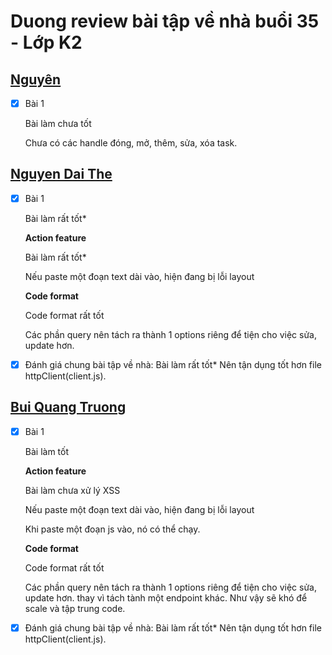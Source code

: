 # Duong review bài tập về nhà buổi 35 - Lớp K2

## [Nguyên](https://nguyenjs6868.github.io/f8k2FullkBtvn/Day_35/index.html)

- [x] Bài 1

  Bài làm chưa tốt

  Chưa có các handle đóng, mở, thêm, sửa, xóa task.

## [Nguyen Dai The](https://daithehh04.github.io/fullstack/day34/exercise-1.html)

- [x] Bài 1

  Bài làm rất tốt\*

  **Action feature**

  Bài làm rất tốt\*

  Nếu paste một đoạn text dài vào, hiện đang bị lỗi layout

  **Code format**

  Code format rất tốt

  Các phần query nên tách ra thành 1 options riêng để tiện cho việc sửa, update hơn.

- [x] Đánh giá chung bài tập về nhà: Bài làm rất tốt\* Nên tận dụng tốt hơn file httpClient(client.js).

## [Bui Quang Truong](https://okazakitruong.github.io/BQTruong-F8-K2-Offline/Day35/ex01.html)

- [x] Bài 1

  Bài làm tốt

  **Action feature**

  Bài làm chưa xử lý XSS

  Nếu paste một đoạn text dài vào, hiện đang bị lỗi layout

  Khi paste một đoạn js vào, nó có thể chạy.

  **Code format**

  Code format rất tốt

  Các phần query nên tách ra thành 1 options riêng để tiện cho việc sửa, update hơn. thay vì tách tành một endpoint khác. Như vậy sẽ khó để scale và tập trung code.

- [x] Đánh giá chung bài tập về nhà: Bài làm rất tốt\* Nên tận dụng tốt hơn file httpClient(client.js).

